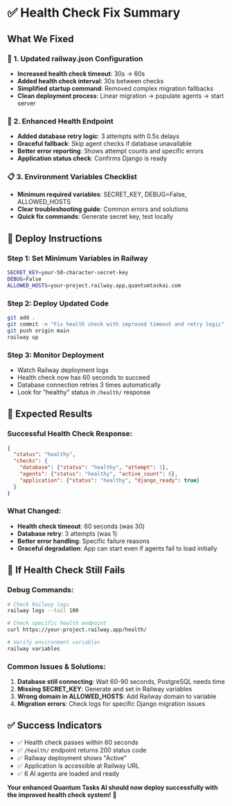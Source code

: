 # ✅ Health Check Fix Summary

## What We Fixed

### 🔧 **1. Updated railway.json Configuration**
- **Increased health check timeout**: 30s → 60s
- **Added health check interval**: 30s between checks
- **Simplified startup command**: Removed complex migration fallbacks
- **Clean deployment process**: Linear migration → populate agents → start server

### 🏥 **2. Enhanced Health Endpoint**
- **Added database retry logic**: 3 attempts with 0.5s delays
- **Graceful fallback**: Skip agent checks if database unavailable
- **Better error reporting**: Shows attempt counts and specific errors
- **Application status check**: Confirms Django is ready

### 📋 **3. Environment Variables Checklist**
- **Minimum required variables**: SECRET_KEY, DEBUG=False, ALLOWED_HOSTS
- **Clear troubleshooting guide**: Common errors and solutions
- **Quick fix commands**: Generate secret key, test locally

## 🚀 Deploy Instructions

### Step 1: Set Minimum Variables in Railway
```bash
SECRET_KEY=your-50-character-secret-key
DEBUG=False  
ALLOWED_HOSTS=your-project.railway.app,quantumtaskai.com
```

### Step 2: Deploy Updated Code
```bash
git add .
git commit -m "Fix health check with improved timeout and retry logic"
git push origin main
railway up
```

### Step 3: Monitor Deployment
- Watch Railway deployment logs
- Health check now has 60 seconds to succeed
- Database connection retries 3 times automatically
- Look for "healthy" status in `/health/` response

## 🎯 Expected Results

### Successful Health Check Response:
```json
{
  "status": "healthy",
  "checks": {
    "database": {"status": "healthy", "attempt": 1},
    "agents": {"status": "healthy", "active_count": 6},
    "application": {"status": "healthy", "django_ready": true}
  }
}  
```

### What Changed:
- **Health check timeout**: 60 seconds (was 30)
- **Database retry**: 3 attempts (was 1)  
- **Better error handling**: Specific failure reasons
- **Graceful degradation**: App can start even if agents fail to load initially

## 🚨 If Health Check Still Fails

### Debug Commands:
```bash
# Check Railway logs
railway logs --tail 100

# Check specific health endpoint
curl https://your-project.railway.app/health/

# Verify environment variables
railway variables
```

### Common Issues & Solutions:
1. **Database still connecting**: Wait 60-90 seconds, PostgreSQL needs time
2. **Missing SECRET_KEY**: Generate and set in Railway variables  
3. **Wrong domain in ALLOWED_HOSTS**: Add Railway domain to variable
4. **Migration errors**: Check logs for specific Django migration issues

## ✅ Success Indicators
- ✅ Health check passes within 60 seconds
- ✅ `/health/` endpoint returns 200 status code
- ✅ Railway deployment shows "Active"
- ✅ Application is accessible at Railway URL
- ✅ 6 AI agents are loaded and ready

**Your enhanced Quantum Tasks AI should now deploy successfully with the improved health check system!** 🎉